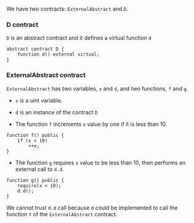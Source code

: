 We have two contracts: `ExternalAbstract` and `D`.
### D contract
`D` is an abstract contract and it defines a virtual function `d` 
```
abstract contract D {
	function d() external virtual;
}
```

### ExternalAbstract contract
`ExternalAbstract` has two variables, `x` and `d`, and two functions, `f` and `g`.

- `x` is a uint variable.

- `d` is an instance of the contract `D`

- The function `f` increments `x` value by one if it is less than 10.
```
function f() public {
    if (x < 10)
        ++x;
}
```

- The function `g` requires `x` value to be less than 10, then performs an external call to `d.d`.
```
function g() public {
    require(x < 10);
    d.d();
}
```


We cannot trust `d.d` call because `d` could be implemented to call the function `f` of the `ExternalAbstract` contract.